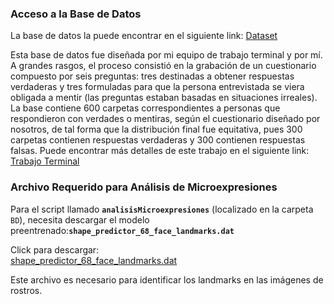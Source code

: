 ### Acceso a la Base de Datos
La base de datos la puede encontrar en el siguiente link:
[Dataset](https://drive.google.com/drive/folders/1rx4j9KAM2fFCCj8baNEVcs0DJPJtlRDI?usp=sharing)

Esta base de datos fue diseñada por mi equipo de trabajo terminal y por mí. A grandes rasgos, el proceso consistió en la grabación de un cuestionario compuesto por seis preguntas: tres destinadas a obtener respuestas verdaderas y tres formuladas para que la persona entrevistada se viera obligada a mentir (las preguntas estaban basadas en situaciones irreales). La base contiene 600 carpetas correspondientes a personas que respondieron con verdades o mentiras, según el cuestionario diseñado por nosotros, de tal forma que la distribución final fue equitativa, pues 300 carpetas contienen respuestas verdaderas y 300 contienen respuestas falsas. Puede encontrar más detalles de este trabajo en el siguiente link: [Trabajo Terminal](https://docs.google.com/document/d/16hTetLZZUSKFGtDPcB0x8-az2sV2lLZD/edit?usp=sharing&ouid=111740883363529665728&rtpof=true&sd=true)

### Archivo Requerido para Análisis de Microexpresiones
Para el script llamado **`analisisMicroexpresiones`** (localizado en la carpeta `BD`), necesita descargar el modelo preentrenado:**`shape_predictor_68_face_landmarks.dat`**  

Click para descargar:  
[shape_predictor_68_face_landmarks.dat](https://huggingface.co/iEsmeralda/shape_predictor_68_face_landmarks/resolve/main/shape_predictor_68_face_landmarks.dat)

Este archivo es necesario para identificar los landmarks en las imágenes de rostros.
